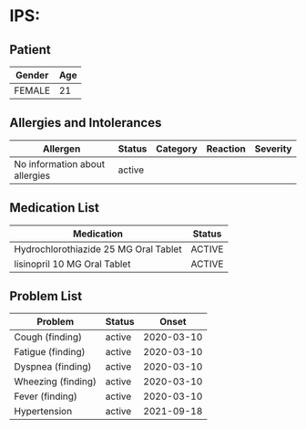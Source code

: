 # IPS:

## Patient

|Gender|Age|
|---|---|
|FEMALE|21|

## Allergies and Intolerances

|Allergen|Status|Category|Reaction|Severity|
|---|---|---|---|---|
|No information about allergies|active||||

## Medication List

|Medication|Status|
|---|---|
|Hydrochlorothiazide 25 MG Oral Tablet|ACTIVE|
|lisinopril 10 MG Oral Tablet|ACTIVE|

## Problem List

|Problem|Status|Onset|
|---|---|---|
|Cough (finding)|active|2020-03-10|
|Fatigue (finding)|active|2020-03-10|
|Dyspnea (finding)|active|2020-03-10|
|Wheezing (finding)|active|2020-03-10|
|Fever (finding)|active|2020-03-10|
|Hypertension|active|2021-09-18|
